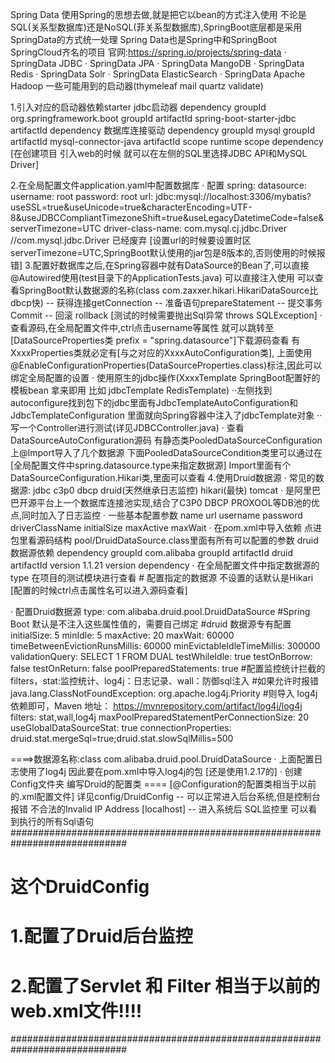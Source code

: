 Spring Data
使用Spring的思想去做,就是把它以bean的方式注入使用
不论是SQL(关系型数据库)还是NoSQL(菲关系型数据库),SpringBoot底层都是采用SpringData的方式统一处理
Spring Data也是Spring中和SpringBoot SpringCloud齐名的项目
官网:https://spring.io/projects/spring-data
· SpringData JDBC
· SpringData JPA
· SpringData MangoDB
· SpringData Redis
· SpringData Solr
· SpringData ElasticSearch
· SpringData Apache Hadoop
一些可能用到的启动器(thymeleaf mail quartz validate)

1.引入对应的启动器依赖starter
jdbc启动器
dependency
    groupId org.springframework.boot  groupId 
    artifactId spring-boot-starter-jdbc  artifactId 
dependency
数据库连接驱动
dependency
     groupId mysql  groupId 
     artifactId mysql-connector-java  artifactId 
     scope runtime  scope
dependency
[在创建项目 引入web的时候 就可以在左侧的SQL里选择JDBC API和MySQL Driver]

2.在全局配置文件application.yaml中配置数据库
· 配置
spring:
  datasource:
    username: root
    password: root
    url: jdbc:mysql://localhost:3306/mybatis?useSSL=true&useUnicode=true&characterEncoding=UTF-8&useJDBCCompliantTimezoneShift=true&useLegacyDatetimeCode=false&serverTimezone=UTC
    driver-class-name: com.mysql.cj.jdbc.Driver
    //com.mysql.jdbc.Driver 已经废弃 
    [设置url的时候要设置时区serverTimezone=UTC,SpringBoot默认使用的jar包是8版本的,否则使用的时候报错]
3.配置好数据库之后,在Spring容器中就有DataSource的Bean了,可以直接@Autowired使用(test目录下的ApplicationTests.java)
  可以直接注入使用 可以查看SpringBoot默认数据源的名称(class com.zaxxer.hikari.HikariDataSource比dbcp快)
  -- 获得连接getConnection
  -- 准备语句prepareStatement
  -- 提交事务Commit
  -- 回滚 rollback
  [测试的时候需要抛出Sql异常 throws SQLException]
· 查看源码,在全局配置文件中,ctrl点击username等属性
  就可以跳转至[DataSourceProperties类 prefix = "spring.datasource"]下载源码查看
  有XxxxProperties类就必定有[与之对应的XxxxAutoConfiguration类],
  上面使用@EnableConfigurationProperties(DataSourceProperties.class)标注,因此可以绑定全局配置的设置
· 使用原生的jdbc操作(XxxxTemplate SpringBoot配置好的模板bean 拿来即用 比如 jdbcTemplate RedisTemplate)
  ··左侧找到autoconfigure找到包下的jdbc里面有JdbcTemplateAutoConfiguration和JdbcTemplateConfiguration
  里面就向Spring容器中注入了jdbcTemplate对象
  ··写一个Controller进行测试(详见JDBCController.java)
· 查看DataSourceAutoConfiguration源码
  有静态类PooledDataSourceConfiguration上@Import导入了几个数据源
  下面PooledDataSourceCondition类里可以通过在[全局配置文件中spring.datasource.type来指定数据源]
  Import里面有个DataSourceConfiguration.Hikari类,里面可以查看
4.使用Druid数据源
· 常见的数据源: jdbc c3p0 dbcp druid(天然继承日志监控) hikari(最快) tomcat
· 是阿里巴巴开源平台上一个数据库连接池实现,结合了C3P0 DBCP PROXOOL等DB池的优点,同时加入了日志监控
· 一些基本配置参数 name url username password driverClassName initialSize maxActive maxWait
· 在pom.xml中导入依赖 点进包里看源码结构 pool/DruidDataSource.class里面有所有可以配置的参数
 druid数据源依赖 
 dependency 
     groupId com.alibaba  groupId 
     artifactId druid  artifactId 
     version 1.1.21  version 
  dependency 
· 在全局配置文件中指定数据源的type 在项目的测试模块进行查看
    # 配置指定的数据源 不设置的话默认是Hikari [配置的时候ctrl点击属性名可以进入源码查看]
    
· 配置Druid数据源
    type: com.alibaba.druid.pool.DruidDataSource
    #Spring Boot 默认是不注入这些属性值的，需要自己绑定
    #druid 数据源专有配置
    initialSize: 5
    minIdle: 5
    maxActive: 20
    maxWait: 60000
    timeBetweenEvictionRunsMillis: 60000
    minEvictableIdleTimeMillis: 300000
    validationQuery: SELECT 1 FROM DUAL
    testWhileIdle: true
    testOnBorrow: false
    testOnReturn: false
    poolPreparedStatements: true
    #配置监控统计拦截的filters，stat:监控统计、log4j：日志记录、wall：防御sql注入
    #如果允许时报错  java.lang.ClassNotFoundException: org.apache.log4j.Priority
    #则导入 log4j 依赖即可，Maven 地址： https://mvnrepository.com/artifact/log4j/log4j
    filters: stat,wall,log4j
    maxPoolPreparedStatementPerConnectionSize: 20
    useGlobalDataSourceStat: true
    connectionProperties: druid.stat.mergeSql=true;druid.stat.slowSqlMillis=500

  ====>数据源名称:class com.alibaba.druid.pool.DruidDataSource
  · 上面配置日志使用了log4j 因此要在pom.xml中导入log4j的包 [还是使用1.2.17的]
· 创建Config文件夹 编写Druid的配置类 ==== [@Configuration的配置类相当于以前的.xml配置文件]
  详见config/DruidConfig
  -- 可以正常进入后台系统,但是控制台报错 不合法的Invalid IP Address [localhost]
  -- 进入系统后 SQL监控里 可以看到执行的所有Sql语句
#############################################################################
# 这个DruidConfig 
# 1.配置了Druid后台监控
# 2.配置了Servlet 和 Filter 相当于以前的web.xml文件!!!!
############################################################################# 


